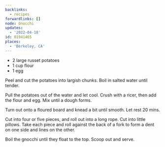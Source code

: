 ```yaml
---
backlinks:
  - recipes
forwardlinks: []
node: Gnocchi
updates:
  - '2022-04-18'
id: 01941465
places:
  - 'Berkeley, CA'
---
```

- 2 large russet potatoes 
- 1 cup flour
- 1 egg

Peel and cut the potatoes into largish chunks. Boil in salted water until tender. 

Pull the potatoes out of the water and let cool. Crush with a ricer, then add the flour and egg. Mix until a dough forms. 

Turn out onto a floured board and knead a bit until smooth. Let rest 20 mins. 

Cut into four or five pieces, and roll out into a long rope. Cut into little pillows. Take each piece and roll against the back of a fork to form a dent on one side and lines on the other. 

Boil the gnocchi until they float to the top. Scoop out and serve. 

